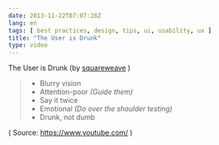 ```yaml
---
date: 2013-11-22T07:07:28Z
lang: en
tags: [ best practices, design, tips, ui, usability, ux ]
title: "The User is Drunk"
type: video
---
```


The User is Drunk (by [squareweave](http://www.youtube.com/watch?v=r2CbbBLVaPk) )

> - Blurry vision
> - Attention-poor *(Guide them)*
> - Say it twice
> - Emotional *(Do over the shoulder testing)*
> - Drunk, not dumb

( Source: <https://www.youtube.com/> )

